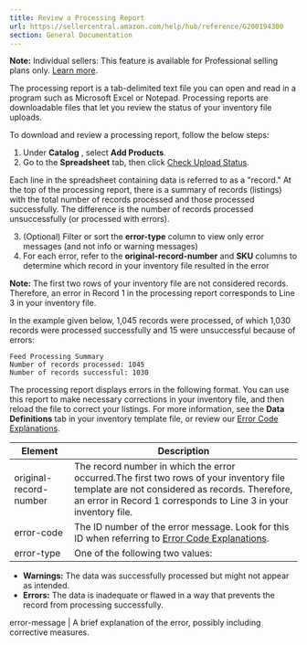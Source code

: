 ```yaml
---
title: Review a Processing Report
url: https://sellercentral.amazon.com/help/hub/reference/G200194300
section: General Documentation
---
```


**Note:** Individual sellers: This feature is available for Professional
selling plans only. [Learn more](/gp/help/64491).

The processing report is a tab-delimited text file you can open and read in a
program such as Microsoft Excel or Notepad. Processing reports are
downloadable files that let you review the status of your inventory file
uploads.

To download and review a processing report, follow the below steps:  

  1. Under **Catalog** , select **Add Products**.
  2. Go to the **Spreadsheet** tab, then click [Check Upload Status](/product-search/bulk/status). 

Each line in the spreadsheet containing data is referred to as a "record." At
the top of the processing report, there is a summary of records (listings)
with the total number of records processed and those processed successfully.
The difference is the number of records processed unsuccessfully (or processed
with errors).

  3. (Optional) Filter or sort the **error-type** column to view only error messages (and not info or warning messages)
  4. For each error, refer to the **original-record-number** and **SKU** columns to determine which record in your inventory file resulted in the error

**Note:** The first two rows of your inventory file are not considered
records. Therefore, an error in Record 1 in the processing report corresponds
to Line 3 in your inventory file.

In the example given below, 1,045 records were processed, of which 1,030
records were processed successfully and 15 were unsuccessful because of
errors:

    
    
    Feed Processing Summary
    Number of records processed: 1045
    Number of records successful: 1030

The processing report displays errors in the following format. You can use
this report to make necessary corrections in your inventory file, and then
reload the file to correct your listings. For more information, see the **Data
Definitions** tab in your inventory template file, or review our [Error Code
Explanations](/gp/help/17781).

Element | Description  
---|---  
original-record-number | The record number in which the error occurred.The first two rows of your inventory file template are not considered as records. Therefore, an error in Record 1 corresponds to Line 3 in your inventory file.  
error-code | The ID number of the error message. Look for this ID when referring to [Error Code Explanations](/gp/help/17781).  
error-type | One of the following two values: 

  * **Warnings:** The data was successfully processed but might not appear as intended.
  * **Errors:** The data is inadequate or flawed in a way that prevents the record from processing successfully.

  
error-message | A brief explanation of the error, possibly including corrective measures.

